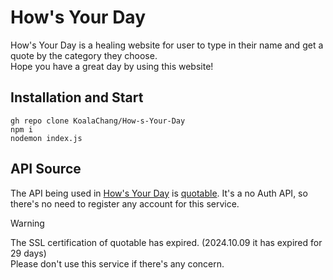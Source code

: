 # How's Your Day
How's Your Day is a healing website for user to type in their name and get a quote by the category they choose.  
Hope you have a great day by using this website!

## Installation and Start
```
gh repo clone KoalaChang/How-s-Your-Day
npm i
nodemon index.js
```

## API Source
The API being used in [How's Your Day](https://github.com/KoalaChang/How-s-Your-Day)  is [quotable](https://github.com/lukePeavey/quotable). 
It's a no Auth API, so there's no need to register any account for this service.

> [!WARNING]
> The SSL certification of quotable has expired. (2024.10.09 it has expired for 29 days)  
> Please don't use this service if there's any concern.
